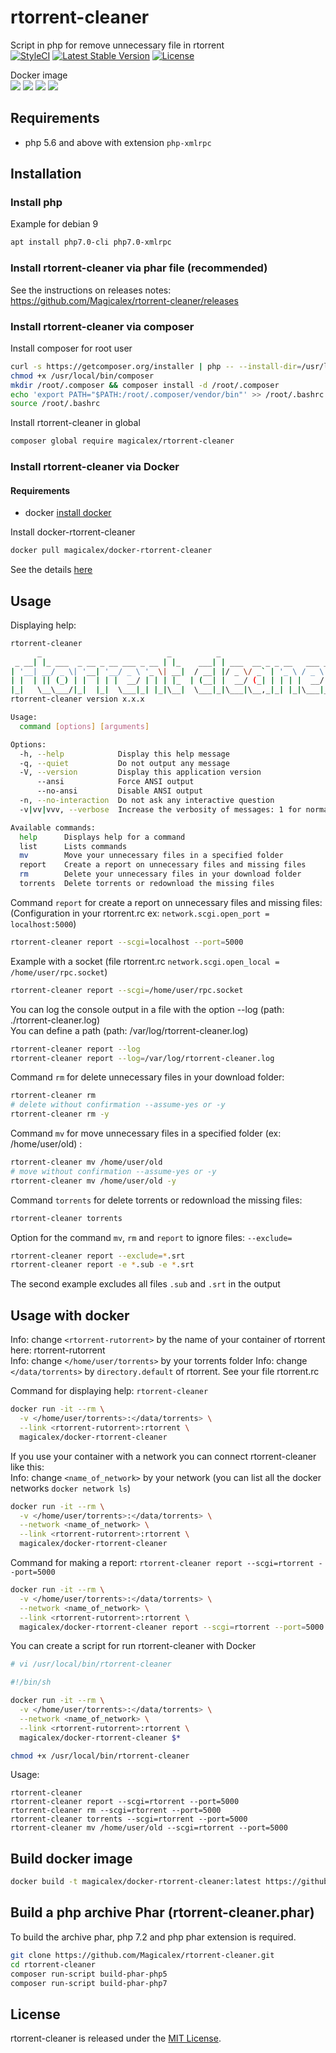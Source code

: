# rtorrent-cleaner

Script in php for remove unnecessary file in rtorrent  
[![StyleCI](https://github.styleci.io/repos/158750704/shield?branch=master)](https://github.styleci.io/repos/158750704)
[![Latest Stable Version](https://poser.pugx.org/magicalex/rtorrent-cleaner/v/stable)](https://packagist.org/packages/magicalex/rtorrent-cleaner)
[![License](https://poser.pugx.org/magicalex/rtorrent-cleaner/license)](https://packagist.org/packages/magicalex/rtorrent-cleaner)

Docker image  
[![](https://images.microbadger.com/badges/image/magicalex/docker-rtorrent-cleaner.svg)](https://hub.docker.com/repository/docker/magicalex/docker-rtorrent-cleaner)
[![](https://img.shields.io/docker/automated/magicalex/docker-rtorrent-cleaner.svg)](https://hub.docker.com/r/magicalex/docker-rtorrent-cleaner/builds)
[![](https://img.shields.io/docker/pulls/magicalex/docker-rtorrent-cleaner.svg)](https://hub.docker.com/r/magicalex/docker-rtorrent-cleaner)
[![](https://img.shields.io/docker/stars/magicalex/docker-rtorrent-cleaner.svg)](https://hub.docker.com/r/magicalex/docker-rtorrent-cleaner)

## Requirements

- php 5.6 and above with extension `php-xmlrpc`

## Installation

### Install php

Example for debian 9
```sh
apt install php7.0-cli php7.0-xmlrpc
```

### Install rtorrent-cleaner via phar file (recommended)

See the instructions on releases notes: https://github.com/Magicalex/rtorrent-cleaner/releases

### Install rtorrent-cleaner via composer

Install composer for root user
```sh
curl -s https://getcomposer.org/installer | php -- --install-dir=/usr/local/bin --filename=composer
chmod +x /usr/local/bin/composer
mkdir /root/.composer && composer install -d /root/.composer
echo 'export PATH="$PATH:/root/.composer/vendor/bin"' >> /root/.bashrc
source /root/.bashrc
```

Install rtorrent-cleaner in global
```sh
composer global require magicalex/rtorrent-cleaner
```

### Install rtorrent-cleaner via Docker

#### Requirements

- docker [install docker](https://docs.docker.com/install)

Install docker-rtorrent-cleaner

```sh
docker pull magicalex/docker-rtorrent-cleaner
```

See the details [here](https://github.com/Magicalex/rtorrent-cleaner#usage-with-docker)

## Usage

Displaying help:
```sh
rtorrent-cleaner
      _                            _          _
 _ __| |_ ___  _ __ _ __ ___ _ __ | |_    ___| | ___  __ _ _ __   ___ _ __
| '__| __/ _ \| '__| '__/ _ \ '_ \| __|  / __| |/ _ \/ _` | '_ \ / _ \ '__|
| |  | || (_) | |  | | |  __/ | | | |_  | (__| |  __/ (_| | | | |  __/ |
|_|   \__\___/|_|  |_|  \___|_| |_|\__|  \___|_|\___|\__,_|_| |_|\___|_|
rtorrent-cleaner version x.x.x

Usage:
  command [options] [arguments]

Options:
  -h, --help            Display this help message
  -q, --quiet           Do not output any message
  -V, --version         Display this application version
      --ansi            Force ANSI output
      --no-ansi         Disable ANSI output
  -n, --no-interaction  Do not ask any interactive question
  -v|vv|vvv, --verbose  Increase the verbosity of messages: 1 for normal output, 2 for more verbose output and 3 for debug

Available commands:
  help      Displays help for a command
  list      Lists commands
  mv        Move your unnecessary files in a specified folder
  report    Create a report on unnecessary files and missing files
  rm        Delete your unnecessary files in your download folder
  torrents  Delete torrents or redownload the missing files
```

Command `report` for create a report on unnecessary files and missing files:  
(Configuration in your rtorrent.rc ex: `network.scgi.open_port = localhost:5000`)
```sh
rtorrent-cleaner report --scgi=localhost --port=5000
```

Example with a socket (file rtorrent.rc `network.scgi.open_local = /home/user/rpc.socket`)
```sh
rtorrent-cleaner report --scgi=/home/user/rpc.socket
```

You can log the console output in a file with the option --log (path: ./rtorrent-cleaner.log)  
You can define a path (path: /var/log/rtorrent-cleaner.log)
```sh
rtorrent-cleaner report --log
rtorrent-cleaner report --log=/var/log/rtorrent-cleaner.log
```

Command `rm` for delete unnecessary files in your download folder:
```sh
rtorrent-cleaner rm
# delete without confirmation --assume-yes or -y
rtorrent-cleaner rm -y
```

Command `mv` for move unnecessary files in a specified folder (ex: /home/user/old) :
```sh
rtorrent-cleaner mv /home/user/old
# move without confirmation --assume-yes or -y
rtorrent-cleaner mv /home/user/old -y
```

Command `torrents` for delete torrents or redownload the missing files:
```sh
rtorrent-cleaner torrents
```

Option for the command `mv`, `rm` and `report` to ignore files: `--exclude=`
```sh
rtorrent-cleaner report --exclude=*.srt
rtorrent-cleaner report -e *.sub -e *.srt
```
The second example excludes all files `.sub` and `.srt` in the output

## Usage with docker

Info: change `<rtorrent-rutorrent>` by the name of your container of rtorrent here: rtorrent-rutorrent  
Info: change `</home/user/torrents>` by your torrents folder
Info: change `</data/torrents>` by `directory.default` of rtorrent. See your file rtorrent.rc

Command for displaying help: `rtorrent-cleaner`
```sh
docker run -it --rm \
  -v </home/user/torrents>:</data/torrents> \
  --link <rtorrent-rutorrent>:rtorrent \
  magicalex/docker-rtorrent-cleaner
```

If you use your container with a network you can connect rtorrent-cleaner like this:  
Info: change `<name_of_network>` by your network (you can list all the docker networks `docker network ls`)
```sh
docker run -it --rm \
  -v </home/user/torrents>:</data/torrents> \
  --network <name_of_network> \
  --link <rtorrent-rutorrent>:rtorrent \
  magicalex/docker-rtorrent-cleaner
```

Command for making a report: `rtorrent-cleaner report --scgi=rtorrent --port=5000`
```sh
docker run -it --rm \
  -v </home/user/torrents>:</data/torrents> \
  --network <name_of_network> \
  --link <rtorrent-rutorrent>:rtorrent \
  magicalex/docker-rtorrent-cleaner report --scgi=rtorrent --port=5000
```

You can create a script for run rtorrent-cleaner with Docker
```sh
# vi /usr/local/bin/rtorrent-cleaner

#!/bin/sh

docker run -it --rm \
  -v </home/user/torrents>:</data/torrents> \
  --network <name_of_network> \
  --link <rtorrent-rutorrent>:rtorrent \
  magicalex/docker-rtorrent-cleaner $*
```

```sh
chmod +x /usr/local/bin/rtorrent-cleaner
```

Usage:
```
rtorrent-cleaner
rtorrent-cleaner report --scgi=rtorrent --port=5000
rtorrent-cleaner rm --scgi=rtorrent --port=5000
rtorrent-cleaner torrents --scgi=rtorrent --port=5000
rtorrent-cleaner mv /home/user/old --scgi=rtorrent --port=5000
```

## Build docker image

```sh
docker build -t magicalex/docker-rtorrent-cleaner:latest https://github.com/Magicalex/rtorrent-cleaner.git#master:docker-rtorrent-cleaner
```

## Build a php archive Phar (rtorrent-cleaner.phar)

To build the archive phar, php 7.2 and php phar extension is required.
```sh
git clone https://github.com/Magicalex/rtorrent-cleaner.git
cd rtorrent-cleaner
composer run-script build-phar-php5
composer run-script build-phar-php7
```

## License

rtorrent-cleaner is released under the [MIT License](https://github.com/Magicalex/rtorrent-cleaner/blob/master/LICENSE).
